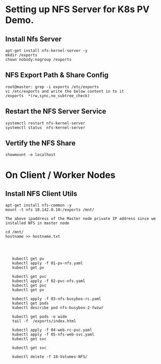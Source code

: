 # Setting up NFS Server for K8s PV Demo. 

## Install Nfs Server 
```
apt-get install nfs-kernel-server -y 
mkdir /exports
chown nobody:nogroup /exports
```

## NFS Export Path & Share Config
```
root@master: grep -i exports /etc/exports
vi /etc/exports and write the below content in to it 
/exports  *(rw,sync,no_subtree_check)

```

## Restart the NFS Server Service
```
systemctl restart nfs-kernel-server
systemctl status  nfs-kernel-server
```

## Vertify the NFS Share
```
showmount -e localhost 
```


# On Client / Worker Nodes 

## Install NFS Client Utils 
```
apt-get install nfs-common -y
mount -t nfs 10.142.0.10:/exports /mnt/

The above ipaddress of the Master node private IP address since we installed NFS in master node

cd /mnt/
hostname >> hostname.txt
```


```

  
  
   kubectl get pv 
   kubectl apply -f 01-pv-nfs.yaml
   kubectl get pv 
  
   kubectl get pvc 
   kubectl apply -f 02-pvc-nfs.yaml
   kubectl get pvc 
   kubectl get pv
 
   kubectl apply -f 03-nfs-busybox-rc.yaml 
   kubectl get pods 
   kubectl describe pod nfs-busybox-2-fwzwr
  
   kubectl get pods -o wide 
   tail -f  /exports/index.html 
 
   kubectl apply -f 04-web-rc-pvc.yaml
   kubectl apply -f 05-nfs-web-svc.yaml 
   kubectl get svc 
   
   kubectl get svc 
   
   kubectl delete -f 18-Volumes-NFS/
```

